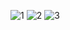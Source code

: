![1](https://user-images.githubusercontent.com/66293052/109339870-55c0b280-7879-11eb-97da-c4de7e835a97.png)
![2](https://user-images.githubusercontent.com/66293052/109339878-59543980-7879-11eb-98d6-8091283860dc.png)
![3](https://user-images.githubusercontent.com/66293052/109339887-5c4f2a00-7879-11eb-8d85-8630f671384d.png)
